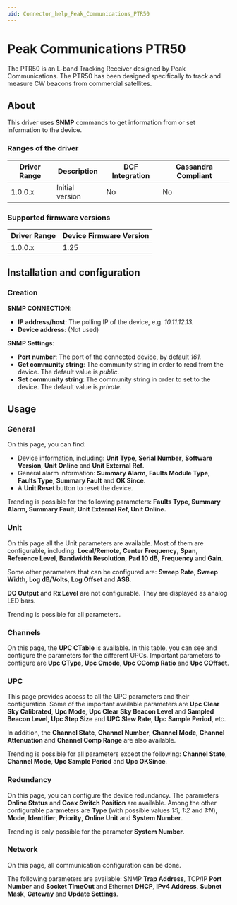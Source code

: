 ```yaml
---
uid: Connector_help_Peak_Communications_PTR50
---
```


# Peak Communications PTR50

The PTR50 is an L-band Tracking Receiver designed by Peak Communications. The PTR50 has been designed specifically to track and measure CW beacons from commercial satellites.

## About

This driver uses **SNMP** commands to get information from or set information to the device.

### Ranges of the driver

| **Driver Range** | **Description** | **DCF Integration** | **Cassandra Compliant** |
|------------------|-----------------|---------------------|-------------------------|
| 1.0.0.x          | Initial version | No                  | No                      |

### Supported firmware versions

| **Driver Range** | **Device Firmware Version** |
|------------------|-----------------------------|
| 1.0.0.x          | 1.25                        |

## Installation and configuration

### Creation

**SNMP CONNECTION**:

- **IP address/host**: The polling IP of the device, e.g. *10.11.12.13.*
- **Device address**: (Not used)

**SNMP Settings**:

- **Port number**: The port of the connected device, by default *161.*
- **Get community string**: The community string in order to read from the device. The default value is *public*.
- **Set community string**: The community string in order to set to the device. The default value is *private.*

## Usage

### General

On this page, you can find:

- Device information, including: **Unit Type**, **Serial Number**, **Software Version**, **Unit Online** and **Unit External Ref**.
- General alarm information: **Summary Alarm**, **Faults Module Type**, **Faults Type**, **Summary Fault** and **OK Since**.
- A **Unit Reset** button to reset the device.

Trending is possible for the following parameters: **Faults Type, Summary Alarm, Summary Fault, Unit External Ref, Unit Online.**

### Unit

On this page all the Unit parameters are available. Most of them are configurable, including: **Local/Remote**, **Center Frequency**, **Span**, **Reference Level**, **Bandwidth Resolution**, **Pad 10 dB**, **Frequency** and **Gain**.

Some other parameters that can be configured are: **Sweep Rate**, **Sweep Width**, **Log dB/Volts**, **Log Offset** and **ASB**.

**DC Output** and **Rx Level** are not configurable. They are displayed as analog LED bars.

Trending is possible for all parameters.

### Channels

On this page, the **UPC CTable** is available. In this table, you can see and configure the parameters for the different UPCs. Important parameters to configure are **Upc CType**, **Upc Cmode**, **Upc CComp Ratio** and **Upc COffset**.

### UPC

This page provides access to all the UPC parameters and their configuration. Some of the important available parameters are **Upc Clear Sky Calibrated**, **Upc Mode**, **Upc Clear Sky Beacon Level** and **Sampled Beacon Level**, **Upc Step Size** and **UPC Slew Rate**, **Upc Sample Period**, etc.

In addition, the **Channel State**, **Channel Number**, **Channel Mode**, **Channel Attenuation** and **Channel Comp Range** are also available.

Trending is possible for all parameters except the following: **Channel State**, **Channel Mode**, **Upc Sample Period** and **Upc OKSince**.

### Redundancy

On this page, you can configure the device redundancy. The parameters **Online Status** and **Coax Switch Position** are available. Among the other configurable parameters are **Type** (with possible values *1:1*, *1:2* and *1:N*), **Mode**, **Identifier**, **Priority**, **Online Unit** and **System Number**.

Trending is only possible for the parameter **System Number**.

### Network

On this page, all communication configuration can be done.

The following parameters are available: SNMP **Trap Address**, TCP/IP **Port Number** and **Socket TimeOut** and Ethernet **DHCP**, **IPv4 Address**, **Subnet Mask**, **Gateway** and **Update Settings**.
